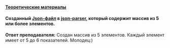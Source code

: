 #### [Теоретические материалы](/http://www.json.org/json-ru.html)

#### Созданный [Json-файл](Задание10_JSON_jsonformatter.txt) в [json-parser](/https://jsonformatter.org/json-parser), который содержит массив из 5 или более элементов. 

**Ответ преподавателя:** Создан массив из 5 элементов. Каждый элемент имеет от 5 до 6 показателей. Молодец:)